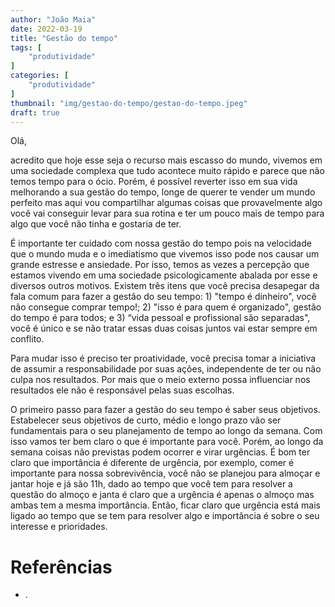 ```yaml
---
author: "João Maia"
date: 2022-03-19
title: "Gestão do tempo"
tags: [
    "produtividade"
]
categories: [
    "produtividade"
]
thumbnail: "img/gestao-do-tempo/gestao-do-tempo.jpeg"
draft: true
---
```


Olá,

acredito que hoje esse seja o recurso mais escasso do mundo, vivemos em uma sociedade complexa que tudo acontece muito rápido e parece que não temos tempo para o ócio. Porém, é possível reverter isso em sua vida melhorando a sua gestão do tempo, longe de querer te vender um mundo perfeito mas aqui vou compartilhar algumas coisas que provavelmente algo você vai conseguir levar para sua rotina e ter um pouco mais de tempo para algo que você não tinha e gostaria de ter.

É importante ter cuidado com nossa gestão do tempo pois na velocidade que o mundo muda e o imediatismo que vivemos isso pode nos causar um grande estresse e ansiedade. Por isso, temos as vezes a percepção que estamos vivendo em uma sociedade psicologicamente abalada por esse e diversos outros motivos. Existem três itens que você precisa desapegar da fala comum para fazer a gestão do seu tempo: 1) "tempo é dinheiro", você não consegue comprar tempo!; 2) "isso é para quem é organizado", gestão do tempo é para todos; e 3) “vida pessoal e profissional são separadas", você é único e se não tratar essas duas coisas juntos vai estar sempre em conflito.

Para mudar isso é preciso ter proatividade, você precisa tomar a iniciativa de assumir a responsabilidade por suas ações, independente de ter ou não culpa nos resultados. Por mais que o meio externo possa influenciar nos resultados ele não é responsável pelas suas escolhas.

O primeiro passo para fazer a gestão do seu tempo é saber seus objetivos. Estabelecer seus objetivos de curto, médio e longo prazo vão ser fundamentais para o seu planejamento de tempo ao longo da semana. Com isso vamos ter bem claro o que é importante para você. Porém, ao longo da semana coisas não previstas podem ocorrer e virar urgências. É bom ter claro que importância é diferente de urgência, por exemplo, comer é importante para nossa sobrevivência, você não se planejou para almoçar e jantar hoje e já são 11h, dado ao tempo que você tem para resolver a questão do almoço e janta é claro que a urgência é apenas o almoço mas ambas tem a mesma importância. Então, ficar claro que urgência está mais ligado ao tempo que se tem para resolver algo e importância é sobre o seu interesse e prioridades.



# Referências

- .

